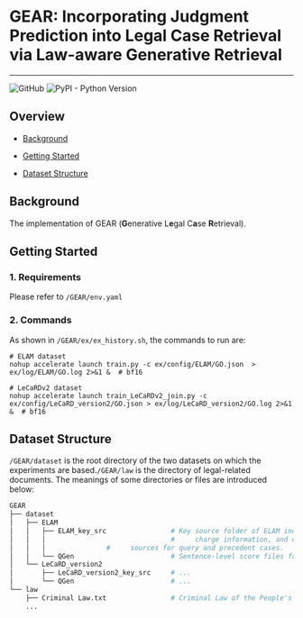 # GEAR: Incorporating Judgment Prediction into Legal Case Retrieval via Law-aware Generative Retrieval

---

![GitHub](https://img.shields.io/github/license/myx666/LeCaRD) ![PyPI - Python Version](https://img.shields.io/pypi/pyversions/numpy)

## Overview

* [Background](#background)

- [Getting Started](#getting-started)

* [Dataset Structure](#dataset-structure)

## Background

The implementation of GEAR (**G**enerative L**e**gal C**a**se **R**etrieval).

## Getting Started

### 1. Requirements

Please refer to `/GEAR/env.yaml`

### 2. Commands

As shown in  `/GEAR/ex/ex_history.sh`, the commands to run are:

```shell
# ELAM dataset
nohup accelerate launch train.py -c ex/config/ELAM/GO.json  > ex/log/ELAM/GO.log 2>&1 &  # bf16

# LeCaRDv2 dataset
nohup accelerate launch train_LeCaRDv2_join.py -c ex/config/LeCaRD_version2/GO.json > ex/log/LeCaRD_version2/GO.log 2>&1 &  # bf16
```

## Dataset Structure

`/GEAR/dataset` is the root directory of the two datasets on which the experiments are based.`/GEAR/law` is the directory of legal-related documents. The meanings of some directories or files are introduced below:

```python
GEAR
├── dataset
│   ├── ELAM   
│   │   ├── ELAM_key_src                # Key source folder of ELAM including text, labels, 
│   │   │                               #     charge information, and other relevant data
│   │   │				#     sources for query and precedent cases.
│   │   └── QGen                        # Sentence-level score files for rationale extraction.
│   └── LeCaRD_version2
│       ├── LeCaRD_version2_key_src     # ...
│       └── QGen                        # ...
└── law
    ├── Criminal Law.txt                # Criminal Law of the People's Republic of China.
    ...
```
